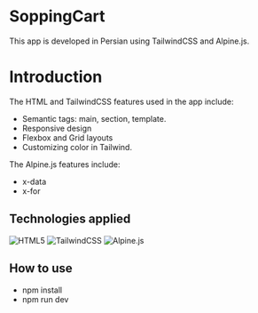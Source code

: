 # SoppingCart
This app is developed in Persian using TailwindCSS and Alpine.js.

# Introduction
The HTML and TailwindCSS features used in the app include:

- Semantic tags: main, section, template.
- Responsive design
- Flexbox and Grid layouts
- Customizing color in Tailwind.

The Alpine.js features include:
- x-data
- x-for

## Technologies applied 
![HTML5](https://img.shields.io/badge/html5-%23E34F26.svg?style=for-the-badge&logo=html5&logoColor=white)
![TailwindCSS](https://img.shields.io/badge/tailwindcss-%2338B2AC.svg?style=for-the-badge&logo=tailwind-css&logoColor=white)
![Alpine.js](https://img.shields.io/badge/alpinejs-white.svg?style=for-the-badge&logo=alpinedotjs&logoColor=%238BC0D0)




## How to use
- npm install
- npm run dev

